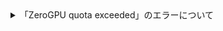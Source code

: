 <details>
  <summary>「ZeroGPU quota exceeded」のエラーについて</summary>
  <p>
    ZeroGPUは１日の無料使用時間の割当上限があります。<br>
    「ZeroGPU quota exceeded」のエラーになった場合は、24時間経過してからご利用下さい.
  </p>
  <ul>
    <li>匿名ユーザー: 180秒/日</li>
    <li>HF 一般ユーザー: 300秒/日</li>
    <li>HF Proユーザー: 1500秒/日</li>
  </ul>
</details>
